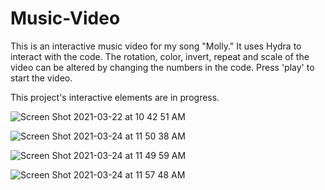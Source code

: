 # Music-Video
This is an interactive music video for my song "Molly." It uses Hydra to interact with the code. The rotation, color, invert, repeat and scale of the video can be altered by changing the numbers in the code. Press 'play' to start the video. 

This project's interactive elements are in progress. 

![Screen Shot 2021-03-22 at 10 42 51 AM](https://user-images.githubusercontent.com/78500088/112342087-f5fad300-8c8f-11eb-94ce-9401141845b3.png)

![Screen Shot 2021-03-24 at 11 50 38 AM](https://user-images.githubusercontent.com/78500088/112351158-a7e9cd80-8c97-11eb-910b-360cf31b252f.png)

![Screen Shot 2021-03-24 at 11 49 59 AM](https://user-images.githubusercontent.com/78500088/112351174-aae4be00-8c97-11eb-9c59-624e6dde0e26.png)

![Screen Shot 2021-03-24 at 11 57 48 AM](https://user-images.githubusercontent.com/78500088/112351962-5aba2b80-8c98-11eb-9f63-8c1c3918d1b6.png)
